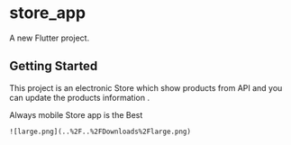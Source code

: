 # store_app

A new Flutter project.

## Getting Started

This project is an electronic Store which show products from API and you can update the products information .

Always mobile Store app is the Best


    ![large.png](..%2F..%2FDownloads%2Flarge.png)